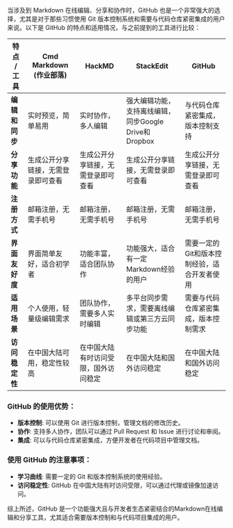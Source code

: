 当涉及到 Markdown 在线编辑、分享和协作时，GitHub 也是一个非常强大的选择，尤其是对于那些习惯使用 Git 版本控制系统和需要与代码仓库紧密集成的用户来说。以下是 GitHub 的特点和适用情况，与之前提到的工具进行比较：

| 特点 / 工具          | Cmd Markdown (作业部落)                       | HackMD                                       | StackEdit                                    | GitHub                                       |
|---------------------|--------------------------------------------|----------------------------------------------|----------------------------------------------|----------------------------------------------|
| **编辑和同步**        | 实时预览，简单易用                             | 实时协作，多人编辑                             | 强大编辑功能，支持离线编辑，同步Google Drive和Dropbox | 与代码仓库紧密集成，版本控制支持                     |
| **分享功能**         | 生成公开分享链接，无需登录即可查看               | 生成公开分享链接，无需登录即可查看               | 生成公开分享链接，无需登录即可查看               | 生成公开分享链接，无需登录即可查看               |
| **注册方式**         | 邮箱注册，无需手机号                          | 邮箱注册，无需手机号                          | 邮箱注册，无需手机号                          | 邮箱注册，无需手机号                          |
| **界面友好度**        | 界面简单友好，适合初学者                        | 功能丰富，适合团队协作                           | 功能强大，适合有一定Markdown经验的用户              | 需要一定的Git和版本控制经验，适合开发者使用             |
| **适用场景**         | 个人使用，轻量级编辑需求                         | 团队协作，需要多人实时编辑                         | 多平台同步需求，需要离线编辑或第三方云同步功能         | 需要与代码仓库紧密集成，版本控制需求                  |
| **访问稳定性**        | 在中国大陆可用，稳定性较高                        | 在中国大陆有时访问受限，国外访问稳定                  | 在中国大陆和国外访问稳定                        | 在中国大陆和国外访问稳定                        |

### GitHub 的使用优势：
- **版本控制**: 可以使用 Git 进行版本控制，管理文档的修改历史。
- **协作**: 支持多人协作，团队可以通过 Pull Request 和 Issue 进行讨论和审阅。
- **集成**: 可以与代码仓库紧密集成，方便开发者在代码项目中管理文档。

### 使用 GitHub 的注意事项：
- **学习曲线**: 需要一定的 Git 和版本控制系统的使用经验。
- **访问稳定性**: GitHub 在中国大陆有时访问受限，可以通过代理或镜像加速访问。

综上所述，GitHub 是一个功能强大且与开发者生态紧密结合的Markdown在线编辑和分享工具，尤其适合需要版本控制和与代码项目集成的用户。
